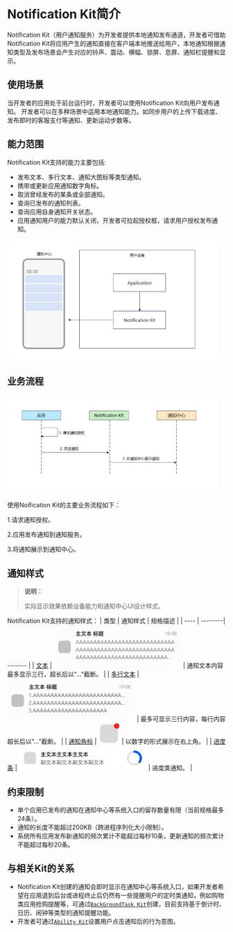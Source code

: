 # Notification Kit简介

Notification Kit（用户通知服务）为开发者提供本地通知发布通道，开发者可借助Notification Kit将应用产生的通知直接在客户端本地推送给用户，本地通知根据通知类型及发布场景会产生对应的铃声、震动、横幅、锁屏、息屏、通知栏提醒和显示。

## 使用场景
当开发者的应用处于前台运行时，开发者可以使用Notification Kit向用户发布通知。<!--RP1--><!--RP1End-->
开发者可以在多种场景中运用本地通知能力。如同步用户的上传下载进度、发布即时的客服支付等通知、更新运动步数等。

## 能力范围
Notification Kit支持的能力主要包括:
 - 发布文本、多行文本、通知大图标等类型通知。
 - 携带或更新应用通知数字角标。
 - 取消曾经发布的某条或全部通知。
 - 查询已发布的通知列表。
 - 查询应用自身通知开关状态。
 - 应用通知用户的能力默认关闭，开发者可拉起授权框，请求用户授权发布通知。

 ![notification_introduction](figures/notification_introduction.png) 

## 业务流程
 ![notification_principle](figures/notification_principle.png) 

使用Noification Kit的主要业务流程如下：

1.请求通知授权。

2.应用发布通知到通知服务。

3.将通知展示到通知中心。


## 通知样式

> **说明：**
>
> 实际显示效果依赖设备能力和通知中心UI设计样式。

Notification Kit支持的通知样式：
| 类型 | 通知样式 | 规格描述 |
| ---- | --------| ------- |
| [文本](./text-notification.md)           | ![text_notification](figures/text_notification.png)   | 通知文本内容最多显示三行，超长后以“...”截断。 |
| [多行文本](./text-notification.md)       | ![multiline_notification](figures/multiline_notification.png)   | 最多可显示三行内容，每行内容超长后以“...”截断。 |
| [通知角标](./notification-badge.md)      | ![notification_badge](figures/notification_badge.png)   | 以数字的形式展示在右上角。 |
| [进度条](./progress-bar-notification.md) | ![progress_notification](figures/progress_notification.png)    | 进度类通知。 |

## 约束限制
- 单个应用已发布的通知在通知中心等系统入口的留存数量有限（当前规格最多24条）。
- 通知的长度不能超过200KB（跨进程序列化大小限制）。
- 系统所有应用发布新通知的频次累计不能超过每秒10条，更新通知的频次累计不能超过每秒20条。

## 与相关Kit的关系
- Notification Kit创建的通知会即时显示在通知中心等系统入口，如果开发者希望在应用退到后台或进程终止后仍然有一些提醒用户的定时类通知，例如购物类应用抢购提醒等，可通过[`BackGroundTask Kit`](../reference/apis-backgroundtasks-kit/js-apis-backgroundTaskManager.md)创建，目前支持基于倒计时、日历、闹钟等类型的通知提醒功能。
- 开发者可通过[`Ability Kit`](../reference/apis-ability-kit/js-apis-app-ability-wantAgent.md#wantagentgetwantagent)设置用户点击通知后的行为意图。<!--RP2-->
<!--RP2End-->
